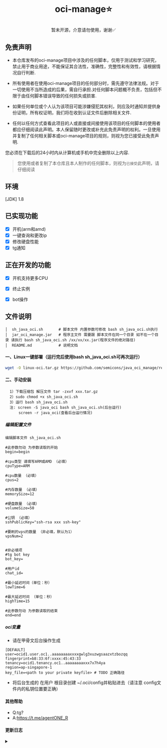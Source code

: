 
# <p align="center">oci-manage⭐</p>
<p align="center">暂未开源，介意请勿使用，谢谢✅</P>

## 免责声明
- 本仓库发布的oci-manage项目中涉及的任何脚本，仅用于测试和学习研究，禁止用于商业用途，不能保证其合法性，准确性，完整性和有效性，请根据情况自行判断.

- 所有使用者在使用oci-manage项目的任何部分时，需先遵守法律法规。对于一切使用不当所造成的后果，需自行承担.对任何脚本问题概不负责，包括但不限于由任何脚本错误导致的任何损失或损害.

- 如果任何单位或个人认为该项目可能涉嫌侵犯其权利，则应及时通知并提供身份证明，所有权证明，我们将在收到认证文件后删除相关文件.

- 任何以任何方式查看此项目的人或直接或间接使用该项目的任何脚本的使用者都应仔细阅读此声明。本人保留随时更改或补充此免责声明的权利。一旦使用并复制了任何相关脚本或oci-manage项目的规则，则视为您已接受此免责声明.

您必须在下载后的24小时内从计算机或手机中完全删除以上内容.

> 您使用或者复制了本仓库且本人制作的任何脚本，则视为`已接受`此声明，请仔细阅读

## 环境

[JDK] 1.8

## 已实现功能
* [x] 开机(arm和amd)
* [x] 一键查询和更改ip
* [x] 修改硬盘性能
* [x] tg通知

## 正在开发的功能
* [x] 开机支持更多CPU
* [x] 终止实例
* [x] bot操作


## 文件说明
```text
│  sh_java_oci.sh       # 脚本文件 内置参数可修改 bash sh_java_oci.sh执行 
│  jar_oci_manage.jar   # 程序主文件 需要跟 脚本文件在同一个目录 如不在一个目录 请执行 bash sh_java_oci.sh /xx/xx/xx.jar(程序文件的绝对路径)
│  README.md            # 说明文档
```

#### 一、Linux一键部署（运行完后使用bash sh_java_oci.sh可再次运行）
```bash
wget -O linux-oci.tar.gz https://github.com/semicons/java_oci_manage/releases/download/latest/linux-oci.tar.gz && tar -zxvf linux-oci.tar.gz && sudo chmod +x   sh_java_oci.sh && ./sh_java_oci.sh
```

#### 二、手动安装
```text
  1）下载压缩包 解压文件 tar -zxvf xxx.tar.gz 
  2）sudo chmod +x sh_java_oci.sh
  3）运行 bash sh_java_oci.sh 
  注: screen -S java_oci bash sh_java_oci.sh(后台运行)
      screen -r java_oci(查看后台运行情况)
```

##### 编辑配置文件
```text
编辑脚本文件 sh_java_oci.sh

#此参数勿动 为参数读取的开始
begin=begin

#cpu类型 请填写ARM或AMD （必填）
cpuType=ARM

#cpu数量 （必填）
cpus=2

#内存数量 （必填）
memorySize=12

#硬盘数量 （必填）
volumeSize=50

#公钥 （必填）
sshPublicKey="ssh-rsa xxx ssh-key"

#要刷的vps的数量 （非必填，默认为1）
vpsNum=2


#非必填项
#tg bot key
bot_key=

#用户id
chat_id=

#最小延迟时间（单位：秒）
lowTime=6

#最大延迟时间 （单位：秒）
highTime=15

#此参数勿动 为参数读取的结束
end=end
```

##### oci变量
- 请在甲骨文后台操作生成
```text
[DEFAULT]
user=ocid1.user.oc1..aaaaaaaaxxxxgwlg3xuzwgsaazxtzbozqq
fingerprint=b8:33:6f:xxxx:45:43:33
tenancy=ocid1.tenancy.oc1..aaaaaaaaxxx7x7h4ya
region=ap-singapore-1
key_file=<path to your private keyfile> # TODO 正确路径
```
- 将后台生成的 在用户 根目录创建 ~/.oci/config并粘贴进去（请注意 config文件内的私钥位置要正确）


#### 其他帮助
- Q:tg?
- A:https://t.me/agentONE_R


#### 更新日志
<details>
<summary> </summary>
 
> 证明该项目仍然存活


</details>
